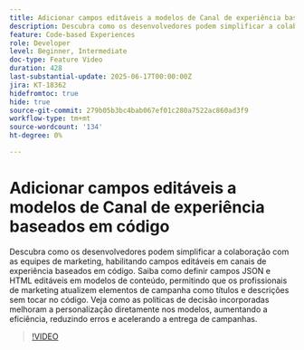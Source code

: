 ```yaml
---
title: Adicionar campos editáveis a modelos de Canal de experiência baseados em código
description: Descubra como os desenvolvedores podem simplificar a colaboração com as equipes de marketing, habilitando campos editáveis em canais de experiência baseados em código. Saiba como definir campos JSON e HTML editáveis em modelos de conteúdo, permitindo que os profissionais de marketing atualizem elementos de campanha como títulos e descrições sem tocar no código. Veja como as políticas de decisão incorporadas melhoram a personalização diretamente nos modelos, aumentando a eficiência, reduzindo erros e acelerando a entrega de campanhas.
feature: Code-based Experiences
role: Developer
level: Beginner, Intermediate
doc-type: Feature Video
duration: 428
last-substantial-update: 2025-06-17T00:00:00Z
jira: KT-18362
hidefromtoc: true
hide: true
source-git-commit: 279b05b3bc4bab067ef01c280a7522ac860ad3f9
workflow-type: tm+mt
source-wordcount: '134'
ht-degree: 0%

---
```



# Adicionar campos editáveis a modelos de Canal de experiência baseados em código

Descubra como os desenvolvedores podem simplificar a colaboração com as equipes de marketing, habilitando campos editáveis em canais de experiência baseados em código. Saiba como definir campos JSON e HTML editáveis em modelos de conteúdo, permitindo que os profissionais de marketing atualizem elementos de campanha como títulos e descrições sem tocar no código. Veja como as políticas de decisão incorporadas melhoram a personalização diretamente nos modelos, aumentando a eficiência, reduzindo erros e acelerando a entrega de campanhas.

>[!VIDEO](https://video.tv.adobe.com/v/3463990/?learn=on&enablevpops)
